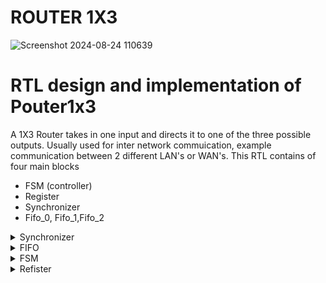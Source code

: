 # ROUTER 1X3

![Screenshot 2024-08-24 110639](https://github.com/user-attachments/assets/3274eaaf-2d43-407e-ab5c-1e0edfd2a76d)

# RTL design and implementation of Pouter1x3
 A 1X3 Router takes in one input and directs it to one of the three possible outputs. Usually used 
 for inter network commuication, example communication between 2 different LAN's or WAN's.
 This RTL contains of four main blocks 
 * FSM (controller)
 * Register
 * Synchronizer
 * Fifo_0, Fifo_1,Fifo_2

</details><details>
<summary>  Synchronizer
</summary>
Function: A synchronizer is used to manage the transition of data between different clock 
 domains. This is crucial in designs where different parts of the system operate on different 
 clocks.
Placement: The synchronizer would be placed between the FIFO and the routing logic to ensure 
 that data is safely transferred between the input and the output paths.

</details><details>
<summary>  FIFO
</summary>
Function: FIFO buffers are used to temporarily store data. In a router, they can be used to 
 handle bursts of data or to synchronize data transfers between components operating at 
 different clock speeds.
Placement: In the 1x3 router design, you might have a FIFO at the input to buffer incoming 
 data and possibly another FIFO before each output channel to buffer outgoing data.

</details><details>
<summary>  FSM
</summary>






</details><details>
<summary>  Refister
</summary>
